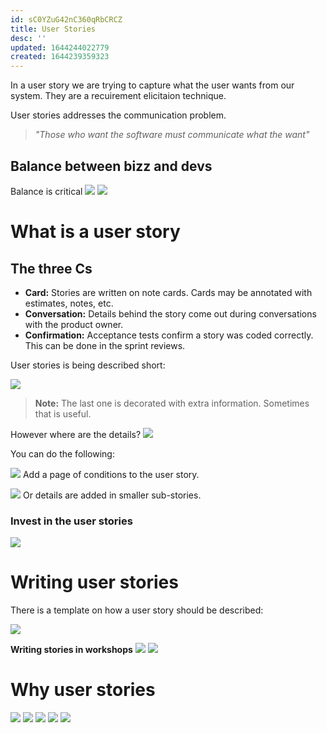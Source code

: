 ```yaml
---
id: sC0YZuG42nC360qRbCRCZ
title: User Stories
desc: ''
updated: 1644244022779
created: 1644239359323
---
```

In a user story we are trying to capture what the user wants from our system. 
They are a recuirement elicitaion technique.

User stories addresses the communication problem. 
>*"Those who want the software must communicate what the want"*

## Balance between bizz and devs
Balance is critical
![](/assets/images/2022-02-07-14-16-30.png)
![](/assets/images/2022-02-07-14-17-03.png)

# What is a user story

## The three Cs

- **Card:**
    Stories are written on note cards. Cards may be annotated with estimates, notes, etc.
- **Conversation:**
    Details behind the story come out during conversations with the product owner.
- **Confirmation:**
    Acceptance tests confirm a story was coded correctly. This can be done in the sprint reviews.

User stories is being described short:

![](/assets/images/2022-02-07-14-30-51.png)
>**Note:**
>The last one is decorated with extra information. Sometimes that is useful.

However where are the details?
![](/assets/images/2022-02-07-14-34-21.png)

You can do the following:

![](/assets/images/2022-02-07-14-34-36.png)
Add a page of conditions to the user story.

![](/assets/images/2022-02-07-14-37-54.png)
Or details are added in smaller sub-stories.

### Invest in the user stories
![](/assets/images/2022-02-07-14-49-45.png)

# Writing user stories
There is a template on how a user story should be described:

![](/assets/images/2022-02-07-15-01-45.png)

**Writing stories in workshops**
![](/assets/images/2022-02-07-15-17-17.png)
![](/assets/images/2022-02-07-15-25-13.png)

# Why user stories
![](/assets/images/2022-02-07-15-25-46.png)
![](/assets/images/2022-02-07-15-25-59.png)
![](/assets/images/2022-02-07-15-26-15.png)
![](/assets/images/2022-02-07-15-26-49.png)
![](/assets/images/2022-02-07-15-27-01.png)